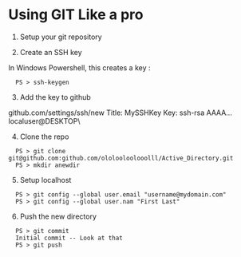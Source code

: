 # Using GIT Like a pro

1. Setup your git repository

2. Create an SSH key

In Windows Powershell, this creates a key :

```
  PS > ssh-keygen
```

3. Add the key to github

  github.com/settings/ssh/new
  Title: MySSHKey
  Key:
  ssh-rsa
  AAAA... localuser@DESKTOP\

4. Clone the repo

```
  PS > git clone git@github.com:github.com/ololooloolooolll/Active_Directory.git
  PS > mkdir anewdir
```

5. Setup localhost

```
  PS > git config --global user.email "username@mydomain.com"
  PS > git config --global user.nam "First Last"
```

6. Push the new directory

```
  PS > git commit
  Initial commit -- Look at that
  PS > git push
```

